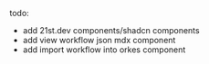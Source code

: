 todo:

- add 21st.dev components/shadcn components
- add view workflow json mdx component
- add import workflow into orkes component
